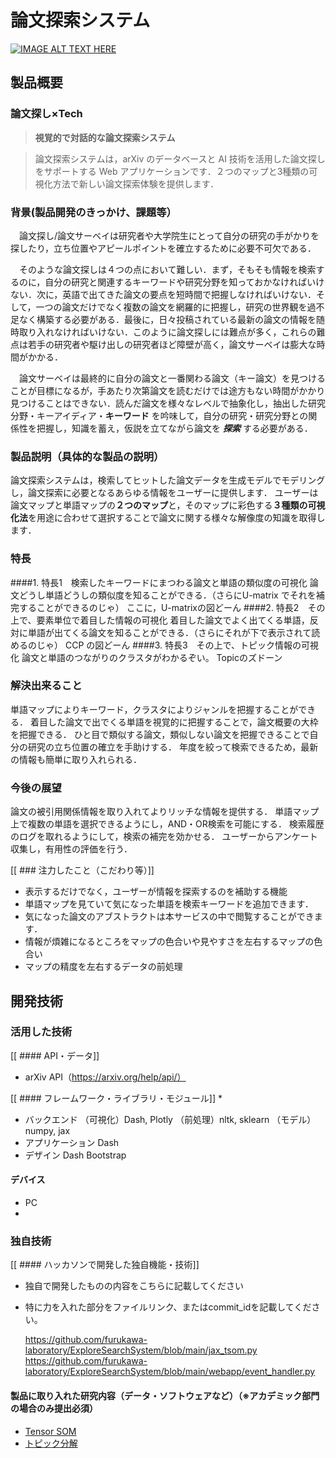 # 論文探索システム

[![IMAGE ALT TEXT HERE](https://jphacks.com/wp-content/uploads/2021/07/JPHACKS2021_ogp.jpg)](https://www.youtube.com/watch?v=LUPQFB4QyVo)

## 製品概要
### 論文探し×Tech

> **視覚的で対話的な論文探索システム**

> 論文探索システムは，arXiv のデータベースと AI 技術を活用した論文探しをサポートする Web アプリケーションです．２つのマップと3種類の可視化方法で新しい論文探索体験を提供します．

### 背景(製品開発のきっかけ、課題等）
　論文探し/論文サーベイは研究者や大学院生にとって自分の研究の手がかりを探したり，立ち位置やアピールポイントを確立するために必要不可欠である．

　そのような論文探しは４つの点において難しい．まず，そもそも情報を検索するのに，自分の研究と関連するキーワードや研究分野を知っておかなければいけない．次に，英語で出てきた論文の要点を短時間で把握しなければいけない．そして，一つの論文だけでなく複数の論文を網羅的に把握し，研究の世界観を過不足なく構築する必要がある．最後に，日々投稿されている最新の論文の情報を随時取り入れなければいけない．このように論文探しには難点が多く，これらの難点は若手の研究者や駆け出しの研究者ほど障壁が高く，論文サーベイは膨大な時間がかかる．
 
　論文サーベイは最終的に自分の論文と一番関わる論文（キー論文）を見つけることが目標になるが，手あたり次第論文を読むだけでは途方もない時間がかかり見つけることはできない．読んだ論文を様々なレベルで抽象化し，抽出した研究分野・キーアイディア・**キーワード** を吟味して，自分の研究・研究分野との関係性を把握し，知識を蓄え，仮説を立てながら論文を ***探索*** する必要がある．

### 製品説明（具体的な製品の説明）

論文探索システムは，検索してヒットした論文データを生成モデルでモデリングし，論文探索に必要となるあらゆる情報をユーザーに提供します．
ユーザーは論文マップと単語マップの**２つのマップ**と，そのマップに彩色する**３種類の可視化法**を用途に合わせて選択することで論文に関する様々な解像度の知識を取得します．

### 特長
####1. 特長1　検索したキーワードにまつわる論文と単語の類似度の可視化
論文どうし単語どうしの類似度を知ることができる．（さらにU-matrix でそれを補完することができるのじゃ）
ここに，U-matrixの図どーん
####2. 特長2　その上で、要素単位で着目した情報の可視化
着目した論文でよく出てくる単語，反対に単語が出てくる論文を知ることができる．（さらにそれが下で表示されて読めるのじゃ）
CCP の図どーん
####3. 特長3　その上で、トピック情報の可視化
論文と単語のつながりのクラスタがわかるぞい。
Topicのズドーン

### 解決出来ること
単語マップによりキーワード，クラスタによりジャンルを把握することができる．
着目した論文で出でくる単語を視覚的に把握することで，論文概要の大枠を把握できる．
ひと目で類似する論文，類似しない論文を把握できることで自分の研究の立ち位置の確立を手助けする．
年度を絞って検索できるため，最新の情報も簡単に取り入れられる．

### 今後の展望
論文の被引用関係情報を取り入れてよりリッチな情報を提供する．
単語マップ上で複数の単語を選択できるようにし，AND・OR検索を可能にする．
検索履歴のログを取れるようにして，検索の補完を効かせる．
ユーザーからアンケート収集し，有用性の評価を行う．

[[ ### 注力したこと（こだわり等）]]
* 表示するだけでなく，ユーザーが情報を探索するのを補助する機能
 * 単語マップを見ていて気になった単語を検索キーワードを追加できます．
 * 気になった論文のアブストラクトは本サービスの中で閲覧することができます．
* 情報が煩雑になるところをマップの色合いや見やすさを左右するマップの色合い
* マップの精度を左右するデータの前処理

## 開発技術
### 活用した技術
[[ #### API・データ]]
* arXiv API（https://arxiv.org/help/api/）


[[ #### フレームワーク・ライブラリ・モジュール]]
*
* バックエンド
	（可視化）Dash, Plotly
	（前処理）nltk,  sklearn
	（モデル）numpy, jax
* アプリケーション
	Dash
*  デザイン
	Dash
	Bootstrap

#### デバイス
* PC
* 

### 独自技術
[[ #### ハッカソンで開発した独自機能・技術]]
* 独自で開発したものの内容をこちらに記載してください
* 特に力を入れた部分をファイルリンク、またはcommit_idを記載してください。
	
	https://github.com/furukawa-laboratory/ExploreSearchSystem/blob/main/jax_tsom.py
	https://github.com/furukawa-laboratory/ExploreSearchSystem/blob/main/webapp/event_handler.py
	

#### 製品に取り入れた研究内容（データ・ソフトウェアなど）（※アカデミック部門の場合のみ提出必須）
* [Tensor SOM](https://www.sciencedirect.com/science/article/pii/S0893608016000149)
* [トピック分解](野口君)
